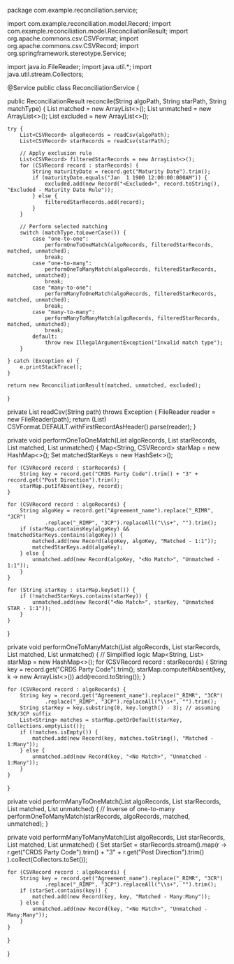 package com.example.reconciliation.service;

import com.example.reconciliation.model.Record; import com.example.reconciliation.model.ReconciliationResult; import org.apache.commons.csv.CSVFormat; import org.apache.commons.csv.CSVRecord; import org.springframework.stereotype.Service;

import java.io.FileReader; import java.util.*; import java.util.stream.Collectors;

@Service public class ReconciliationService {

public ReconciliationResult reconcile(String algoPath, String starPath, String matchType) {
    List<Record> matched = new ArrayList<>();
    List<Record> unmatched = new ArrayList<>();
    List<Record> excluded = new ArrayList<>();

    try {
        List<CSVRecord> algoRecords = readCsv(algoPath);
        List<CSVRecord> starRecords = readCsv(starPath);

        // Apply exclusion rule
        List<CSVRecord> filteredStarRecords = new ArrayList<>();
        for (CSVRecord record : starRecords) {
            String maturityDate = record.get("Maturity Date").trim();
            if (maturityDate.equals("Jan  1 1900 12:00:00:000AM")) {
                excluded.add(new Record("<Excluded>", record.toString(), "Excluded - Maturity Date Rule"));
            } else {
                filteredStarRecords.add(record);
            }
        }

        // Perform selected matching
        switch (matchType.toLowerCase()) {
            case "one-to-one":
                performOneToOneMatch(algoRecords, filteredStarRecords, matched, unmatched);
                break;
            case "one-to-many":
                performOneToManyMatch(algoRecords, filteredStarRecords, matched, unmatched);
                break;
            case "many-to-one":
                performManyToOneMatch(algoRecords, filteredStarRecords, matched, unmatched);
                break;
            case "many-to-many":
                performManyToManyMatch(algoRecords, filteredStarRecords, matched, unmatched);
                break;
            default:
                throw new IllegalArgumentException("Invalid match type");
        }

    } catch (Exception e) {
        e.printStackTrace();
    }

    return new ReconciliationResult(matched, unmatched, excluded);
}

private List<CSVRecord> readCsv(String path) throws Exception {
    FileReader reader = new FileReader(path);
    return (List<CSVRecord>) CSVFormat.DEFAULT.withFirstRecordAsHeader().parse(reader);
}

private void performOneToOneMatch(List<CSVRecord> algoRecords, List<CSVRecord> starRecords,
                                  List<Record> matched, List<Record> unmatched) {
    Map<String, CSVRecord> starMap = new HashMap<>();
    Set<String> matchedStarKeys = new HashSet<>();

    for (CSVRecord record : starRecords) {
        String key = record.get("CRDS Party Code").trim() + "3" + record.get("Post Direction").trim();
        starMap.putIfAbsent(key, record);
    }

    for (CSVRecord record : algoRecords) {
        String algoKey = record.get("Agreement_name").replace("_RIMR", "3CR")
                .replace("_RIMP", "3CP").replaceAll("\\s+", "").trim();
        if (starMap.containsKey(algoKey) && !matchedStarKeys.contains(algoKey)) {
            matched.add(new Record(algoKey, algoKey, "Matched - 1:1"));
            matchedStarKeys.add(algoKey);
        } else {
            unmatched.add(new Record(algoKey, "<No Match>", "Unmatched - 1:1"));
        }
    }

    for (String starKey : starMap.keySet()) {
        if (!matchedStarKeys.contains(starKey)) {
            unmatched.add(new Record("<No Match>", starKey, "Unmatched STAR - 1:1"));
        }
    }
}

private void performOneToManyMatch(List<CSVRecord> algoRecords, List<CSVRecord> starRecords,
                                   List<Record> matched, List<Record> unmatched) {
    // Simplified logic
    Map<String, List<String>> starMap = new HashMap<>();
    for (CSVRecord record : starRecords) {
        String key = record.get("CRDS Party Code").trim();
        starMap.computeIfAbsent(key, k -> new ArrayList<>()).add(record.toString());
    }

    for (CSVRecord record : algoRecords) {
        String key = record.get("Agreement_name").replace("_RIMR", "3CR")
                .replace("_RIMP", "3CP").replaceAll("\\s+", "").trim();
        String starKey = key.substring(0, key.length() - 3); // assuming 3CR/3CP suffix
        List<String> matches = starMap.getOrDefault(starKey, Collections.emptyList());
        if (!matches.isEmpty()) {
            matched.add(new Record(key, matches.toString(), "Matched - 1:Many"));
        } else {
            unmatched.add(new Record(key, "<No Match>", "Unmatched - 1:Many"));
        }
    }
}

private void performManyToOneMatch(List<CSVRecord> algoRecords, List<CSVRecord> starRecords,
                                   List<Record> matched, List<Record> unmatched) {
    // Inverse of one-to-many
    performOneToManyMatch(starRecords, algoRecords, matched, unmatched);
}

private void performManyToManyMatch(List<CSVRecord> algoRecords, List<CSVRecord> starRecords,
                                    List<Record> matched, List<Record> unmatched) {
    Set<String> starSet = starRecords.stream().map(r ->
            r.get("CRDS Party Code").trim() + "3" + r.get("Post Direction").trim()
    ).collect(Collectors.toSet());

    for (CSVRecord record : algoRecords) {
        String key = record.get("Agreement_name").replace("_RIMR", "3CR")
                .replace("_RIMP", "3CP").replaceAll("\\s+", "").trim();
        if (starSet.contains(key)) {
            matched.add(new Record(key, key, "Matched - Many:Many"));
        } else {
            unmatched.add(new Record(key, "<No Match>", "Unmatched - Many:Many"));
        }
    }
}

}
